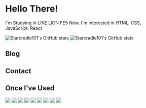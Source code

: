 # Hello There!


I'm Studying in LIKE LION FE5 Now.
I'm interested in HTML, CSS, JavaScript, React

![Starcradle101's GitHub stats](https://github-readme-stats-sigma-five.vercel.app/api?username=starcradle101&show_icons=true&theme=transparent)
![Starcradle101's GitHub stats](https://github-readme-stats-sigma-five.vercel.app/api/top-langs/?username=starcradle101&show_icons=true&theme=transparent)

## Blog

## Contact

## Once I've Used
<a href="버튼을 눌렀을 때 이동할 링크" target="_blank"><img src="https://img.shields.io/badge/html5-E34F26?style=for-the-badge&logo=html5&logoColor=white"/></a>
<a href="버튼을 눌렀을 때 이동할 링크" target="_blank"><img src="https://img.shields.io/badge/css3-1572B6?style=for-the-badge&logo=css3&logoColor=white"/></a>
<a href="버튼을 눌렀을 때 이동할 링크" target="_blank"><img src="https://img.shields.io/badge/javascript-F7DF1E?style=for-the-badge&logo=javascript&logoColor=white"/></a>
<a href="버튼을 눌렀을 때 이동할 링크" target="_blank"><img src="https://img.shields.io/badge/react-61DAFB?style=for-the-badge&logo=react&logoColor=white"/></a>
<a href="버튼을 눌렀을 때 이동할 링크" target="_blank"><img src="https://img.shields.io/badge/styledcomponents-DB7093?style=for-the-badge&logo=styledcomponents&logoColor=white"/></a>
<a href="버튼을 눌렀을 때 이동할 링크" target="_blank"><img src="https://img.shields.io/badge/git-F05032?style=for-the-badge&logo=git&logoColor=white"/></a>
<a href="버튼을 눌렀을 때 이동할 링크" target="_blank"><img src="https://img.shields.io/badge/github-181717?style=for-the-badge&logo=github&logoColor=white"/></a>
<a href="버튼을 눌렀을 때 이동할 링크" target="_blank"><img src="https://img.shields.io/badge/notion-000000?style=for-the-badge&logo=notion&logoColor=white"/></a>
<a href="버튼을 눌렀을 때 이동할 링크" target="_blank"><img src="https://img.shields.io/badge/visualstudiocode-007ACC?style=for-the-badge&logo=visualstudiocode&logoColor=white"/></a>
